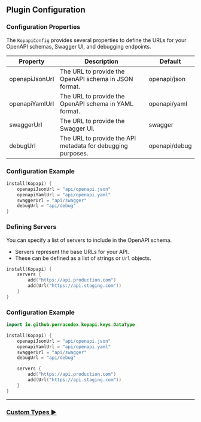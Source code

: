 ## Plugin Configuration

### Configuration Properties

The `KopapiConfig` provides several properties to define the URLs for your OpenAPI schemas, Swagger UI, and debugging endpoints.

| Property       | Description                                                 | Default       |
|----------------|-------------------------------------------------------------|---------------|
| openapiJsonUrl | The URL to provide the OpenAPI schema in JSON format.       | openapi/json  |
| openapiYamlUrl | The URL to provide the OpenAPI schema in YAML format.       | openapi/yaml  |
| swaggerUrl     | The URL to provide the Swagger UI.                          | swagger       |
| debugUrl       | The URL to provide the API metadata for debugging purposes. | openapi/debug |

### Configuration Example

```kotlin
install(Kopapi) {
    openapiJsonUrl = "api/openapi.json"
    openapiYamlUrl = "api/openapi.yaml"
    swaggerUrl = "api/swagger"
    debugUrl = "api/debug"
}
```

### Defining Servers

You can specify a list of servers to include in the OpenAPI schema.

- Servers represent the base URLs for your API.
- These can be defined as a list of strings or `Url` objects.

```kotlin
install(Kopapi) {
    servers {
        add("https://api.production.com")
        add(Url("https://api.staging.com"))
    }
}
```

### Configuration Example

```kotlin
import io.github.perracodex.kopapi.keys.DataType

install(Kopapi) {
    openapiJsonUrl = "api/openapi.json"
    openapiYamlUrl = "api/openapi.yaml"
    swaggerUrl = "api/swagger"
    debugUrl = "api/debug"

    servers {
        add("https://api.production.com")
        add(Url("https://api.staging.com"))
    }
}
```

--- 

### [Custom Types ►](02.custom-types.md)
